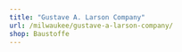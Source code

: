 ```yaml
---
title: "Gustave A. Larson Company"
url: /milwaukee/gustave-a-larson-company/
shop: Baustoffe
---
```

